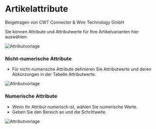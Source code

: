 # Artikelattribute
<span class="text-muted contributed-by">Beigetragen von CWT Connector & Wire Technology GmbH</span>

Sie können Attribute und Attributwerte für Ihre Artikelvarianten hier auswählen.

<img class="screenshot" alt="Attributvorlage" src="/assets/erpnext_docs/assets/img/stock/item-attribute.png">

### Nicht-numerische Attribute

* Für nicht-numerische Attribute definieren Sie Attributwerte und deren Abkürzungen in der Tabelle Attributwerte.

<img class="screenshot" alt="Attributvorlage" src="/assets/erpnext_docs/assets/img/stock/item-attribute-non-numeric.png">

### Numerische Attribute

* Wenn Ihr Attribut numerisch ist, wählen Sie numerische Werte.
* Geben Sie den Bereich an und die Schrittweite.

<img class="screenshot" alt="Attributvorlage" src="/assets/erpnext_docs/assets/img/stock/item-attribute-numeric.png">

